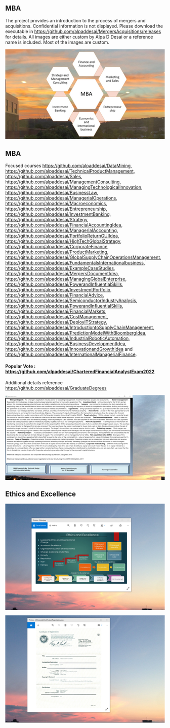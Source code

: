 ## MBA 

The project provides an introduction to the process of mergers and acquisitions. Confidential information is not displayed. 
Please download the executable in https://github.com/alpaddesai/MergersAcquisitions/releases for details. 
All images are either custom by Alpa D Desai or a reference name is included.
Most of the images are custom. 

![image](MBAClasses.jpg)

## MBA
Focused courses https://github.com/alpaddesai/DataMining, https://github.com/alpaddesai/TechnicalProductManagement, https://github.com/alpaddesai/Sales,   https://github.com/alpaddesai/ManagementConsulting, https://github.com/alpaddesai/ManagingTechnologicalInnovation, https://github.com/alpaddesai/BusinessLaw, https://github.com/alpaddesai/ManagerialOperations, https://github.com/alpaddesai/Macroeconomics,  https://github.com/alpaddesai/Entrepreneurship, https://github.com/alpaddesai/InvestmentBanking, https://github.com/alpaddesai/Strategy, https://github.com/alpaddesai/FinancialAccountingIdea, https://github.com/alpaddesai/ManagerialAccounting, https://github.com/alpaddesai/PortfolioReturnGUIIdea, https://github.com/alpaddesai/HighTechGlobalStrategy, https://github.com/alpaddesai/CorporateFinance, https://github.com/alpaddesai/ProductMarketing, https://github.com/alpaddesai/GlobalSupplyChainOperationsManagement, https://github.com/alpaddesai/FundamentalsInternationalbusiness, https://github.com/alpaddesai/ExampleCaseStudies, https://github.com/alpaddesai/MergersDocumentIdea, https://github.com/alpaddesai/ManagingGlobalEnterprise, https://github.com/alpaddesai/PowerandInfluentialSkills, https://github.com/alpaddesai/InvestmentPortfolio,  https://github.com/alpaddesai/FinancialAdvice, https://github.com/alpaddesai/SemiconductorIndustryAnalysis, https://github.com/alpaddesai/PowerandInfluentialSkills,  https://github.com/alpaddesai/FinancialMarkets, https://github.com/alpaddesai/CostManagement, https://github.com/alpaddesai/DeployITStrategy, https://github.com/alpaddesai/IntroductiontoSupplyChainManagement, https://github.com/alpaddesai/PredictionModelWithBloombergIdea, https://github.com/alpaddesai/IndustrialRoboticAutomation, https://github.com/alpaddesai/BusinessDevelopmentIdea, https://github.com/alpaddesai/InnovationandGrowthIdea and https://github.com/alpaddesai/InternationalManagerialFinance.

#### Popular Vote : https://github.com/alpaddesai/CharteredFinancialAnalystExam2022

Additional details reference https://github.com/alpaddesai/GraduateDegrees

![image](Image.png)

 ## Ethics and Excellence
![image](EthicsandExcellence.png)

![image](USCopyrightCertificate.png)
